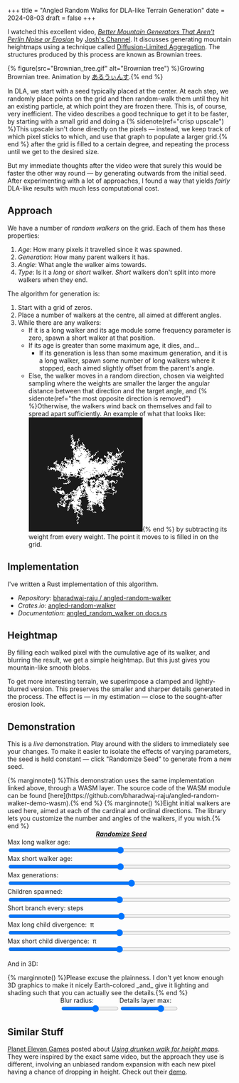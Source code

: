 +++
title = "Angled Random Walks for DLA-like Terrain Generation"
date = 2024-08-03
draft = false
+++

<script type="module">
    import init, { hello, generate, to_image, heightmap_blur } from './demo-wasm/angled_random_walker_demo_wasm.js';
    async function run() {
        await init();
        const result = hello();
        if (result !== 42)
            throw new Error("wasm hello doesn't work!");
    }
    window.generate = generate;
    window.to_image = to_image;
    window.heightmap_blur = heightmap_blur;
    window.init = init;
</script>

<script src="/js/three.min.js"></script>
<script src="/js/OrbitControls.js"></script>
<script>
    const scene = new THREE.Scene();
    scene.background = new THREE.Color(0x1b1b1b);
    scene.fog = new THREE.Fog(0x0, 1, 10000);
    const light = new THREE.PointLight(0xffffff, 1)
    const camera = new THREE.PerspectiveCamera(75, 1, 0.01, 1000);
    camera.add(light);
    const renderer = new THREE.WebGLRenderer();
    camera.position.z = 0.6;
    camera.position.y = 0.2;
    console.log(camera.position);
    renderer.setSize(512, 512);
    const controls = new THREE.OrbitControls(camera, renderer.domElement);
    function animate() {
        requestAnimationFrame(animate);
        controls.update();
        renderer.render(scene, camera);
    }
    animate();
</script>

<script>
    function getRandomInt(max) {
        return Math.floor(Math.random() * max);
    }
    function generateSeed() {
        const arr = [];
        for (let i = 0; i < 8; i++) {
            arr.push(getRandomInt(256));
        }
        return arr;
    }
</script>

<script src="/js/alpine.min.js" defer></script>

I watched this excellent video, [*Better Mountain Generators That Aren't Perlin Noise or Erosion*](https://www.youtube.com/watch?v=gsJHzBTPG0Y) by [Josh's Channel](https://www.youtube.com/@JoshsHandle). It discusses generating mountain heightmaps
using a technique called [Diffusion-Limited Aggregation](https://en.wikipedia.org/wiki/Diffusion-limited_aggregation). The structures produced by this process are known as Brownian trees.

{% figure(src="Brownian_tree.gif" alt="Brownian tree") %}Growing Brownian tree. Animation by [あるうぃんす](https://commons.wikimedia.org/wiki/File:Brownian_tree.gif).{% end %}

In <abbr>DLA</abbr>, we start with a seed typically placed at the center. At each step, we randomly place points on the grid and then random-walk them until they hit an existing particle, at which point they are frozen there. This is, of course, very inefficient. The video describes a good technique to get it to be faster, by starting with a small grid and doing a {% sidenote(ref="crisp upscale") %}This upscale isn't done directly on the pixels — instead, we keep track of which pixel sticks to which, and use that graph to populate a larger grid.{% end %} after the grid is filled to a certain degree, and repeating the process until we get to the desired size.

But my immediate thoughts after the video were that surely this would be faster the other way round — by generating outwards from the initial seed. After experimenting with a lot of approaches, I found a way that yields _fairly_ <abbr>DLA</abbr>-like results with much less computational cost.

## Approach

We have a number of *random walkers* on the grid. Each of them has these properties:

  1. *Age*: How many pixels it travelled since it was spawned.
  2. *Generation*: How many parent walkers it has.
  3. *Angle*: What angle the walker aims towards.
  4. *Type*: Is it a _long_ or _short_ walker. _Short_ walkers don't split into more walkers when they end.

The algorithm for generation is:

  1. Start with a grid of zeros.
  2. Place a number of walkers at the centre, all aimed at different angles.
  3. While there are any walkers:
      - If it is a long walker and its age module some frequency parameter is zero, spawn a short walker at that position.
      - If its age is greater than some maximum age, it dies, and…
        - If its generation is less than some maximum generation, and it is a long walker, spawn some number of long walkers where it stopped, each aimed slightly offset from the parent's angle.
      - Else, the walker moves in a random direction, chosen via weighted sampling where the weights are smaller the larger the angular distance between that direction and the target angle, and {% sidenote(ref="the most opposite direction is removed") %}Otherwise, the walkers wind back on themselves and fail to spread apart sufficiently. An example of what that looks like: ![with least likely included, the generated shape is a lot smaller and more bloblike](./out2.png){% end %} by subtracting its weight from every weight. The point it moves to is filled in on the grid.

## Implementation

I've written a Rust implementation of this algorithm.

  - *Repository*: [bharadwaj-raju / angled-random-walker](https://github.com/bharadwaj-raju/angled-random-walker)
  - *Crates.io*: [angled-random-walker](https://crates.io/crates/angled-random-walker)
  - *Documentation*: [angled_random_walker on docs.rs](https://docs.rs/angled-random-walker/latest/angled_random_walker/)

## Heightmap

By filling each walked pixel with the cumulative age of its walker, and blurring the result, we get a simple heightmap. But this just gives you mountain-like smooth blobs.

To get more interesting terrain, we superimpose a clamped and lightly-blurred version. This preserves the smaller and sharper details generated in the process. The effect is — in my estimation — close to the sought-after erosion look.

## Demonstration

This is a _live_ demonstration. Play around with the sliders to immediately see your changes. To make it easier to isolate the effects of varying parameters, the seed is held constant — click "Randomize Seed" to generate from a new seed.

<div x-data="{
    seed: [1, 2, 3, 4, 5, 6, 7, 8],
    canvas2dContext: undefined,
    canvas3dContainer: undefined,
    longAge: 75,
    shortAge: 35,
    generations: 4,
    maxChildren: 2,
    shortBranchFreq: 20,
    longDivergence: 0.2,
    shortDivergence: 0.3,
    blurRadius: 20,
    detailsMax: 15,
    async rawData() {
        await window.init();
        return window.generate(512, this.longAge, this.shortAge, this.generations, this.maxChildren, this.longDivergence, this.shortDivergence, this.shortBranchFreq, this.seed);
    },
    async image(data) {
        await window.init();
        return new Uint8ClampedArray(window.to_image(data));
    },
    async mesh(data) {
        await window.init();
        const heightmapTexture = new THREE.DataTexture(
            window.heightmap_blur(data, this.blurRadius, this.detailsMax),
            512,
            512,
            THREE.RedFormat,
            THREE.UnsignedByteType
        );
        heightmapTexture.wrapS = THREE.RepeatWrapping;
        heightmapTexture.repeat.x = -1;
        heightmapTexture.needsUpdate = true;
        const material = new THREE.MeshStandardMaterial({
            color: 0xffffff,
            displacementMap: heightmapTexture,
            displacementScale: 205,
            side: THREE.DoubleSide,
            flatShading: true,
        });
        const geometry = new THREE.PlaneBufferGeometry(1024, 1024, 256, 256);
        geometry.computeVertexNormals();
        geometry.normalizeNormals();
        const mesh = new THREE.Mesh(geometry, material);
        mesh.position.set(0, 0, 0);
        mesh.rotation.x = -Math.PI / 2;
        mesh.rotation.z = -Math.PI;
        mesh.scale.set(1 / 1024, 1 / 1024, 1 / 1024);
        return mesh;
    }
}" x-effect="
    const depends = [longAge, shortAge, generations,
                     maxChildren, longDivergence, shortDivergence,
                     shortBranchFreq, seed, blurRadius, detailsMax];
    const data = await rawData();
    const mesh3d = await mesh(data);
    canvas2dContext && canvas2dContext.putImageData(new ImageData(await image(data), 512, 512), 0, 0);
    canvas3dContainer && canvas3dContainer.appendChild(renderer.domElement);
    scene.clear();
    scene.add(camera);
    scene.add(mesh3d);
">
    <style>
        #demo-container {
            margin-top: calc(3 * var(--gap));
            display: flex;
            gap: var(--gap);
        }
        #demo-3d-container {
            padding: 0px;
            margin: var(--gap) auto;
            width: 512px;
        }
        #demo-3d-container canvas {
            border: 1px solid var(--text);
            cursor: grab;
        }
        #demo-3d-controls {
            display: flex;
            justify-content: center;
            gap: var(--gap);
        }
        .demo-3d-control {
            display: flex;
            flex-direction: column;
        }
        @media (max-width: 1400px) {
            #demo-container {
                flex-direction: column;
                padding: 0;
                border: none;
                width: 100% !important;
            }
            #demo-canvas {
                width: 100% !important;
                min-width: 100% !important;
                max-width: 100% !important;
                height: unset !important;
            }
            #demo-3d-whole-container, #demo-3d-controls, #demo-3d-container {
                width: 100% !important;
            }
        }
        #demo-container-left {
            width: 512px;
            min-width: 512px;
            max-width: 512px;
            text-align: center;
        }
        #demo-canvas {
            border: 1px solid var(--text);
            background-color: var(--base-dark);
            width: 512px;
            min-width: 512px;
            max-width: 512px;
            height: 512px;
        }
        .demo-control {
            display: flex;
            flex-direction: column;
            width: 100%;
        }
        #demo-controls-container {
            display: flex;
            flex-direction: column;
            gap: calc(var(--gap) / 2);
            flex-grow: 1;
        }
        #gen-btn {
            background: none;
            border: none;
            color: inherit;
            font-size: inherit;
            font-family: inherit;
            text-decoration: underline;
            font-style: italic;
            font-weight: bold;
            cursor: pointer;
        }
    </style>
    {% marginnote() %}This demonstration uses the same implementation linked above, through a <abbr>WASM</abbr> layer. The source code of the <abbr>WASM</abbr> module can be found [here](https://github.com/bharadwaj-raju/angled-random-walker-demo-wasm).{% end %}
    {% marginnote() %}Eight initial walkers are used here, aimed at each of the cardinal and ordinal directions. The library lets you customize the number and angles of the walkers, if you wish.{% end %}
    <div id="demo-container">
        <div id="demo-container-left">
            <canvas x-init="canvas2dContext = $el.getContext('2d')" id="demo-canvas" width="512" height="512"></canvas>
            <button @click="seed = generateSeed()" id="gen-btn">Randomize Seed</button>
        </div>
        <div id="demo-controls-container">
            <div class="demo-control">
                <label for="max-long-age">Max long walker age: <span x-text="longAge"></span></label>
                <input type="range" id="max-long-age" x-model="longAge" min="1" max="100" step="1">
            </div>
            <div class="demo-control">
                <label for="max-short-age">Max short walker age: <span x-text="shortAge"></span></label>
                <input type="range" id="max-short-age" x-model="shortAge" min="1" max="100" step="1">
            </div>
            <div class="demo-control">
                <label for="max-gen">Max generations: <span x-text="generations"></span></label>
                <input type="range" id="max-gen" x-model="generations" min="1" max="10"  step="1">
            </div>
            <div class="demo-control">
                <label for="max-children">Children spawned: <span x-text="maxChildren"></span></label>
                <input type="range" id="max-children" x-model="maxChildren" min="1" max="5"  step="1">
            </div>
            <div class="demo-control">
                <label for="short-branch-freq">Short branch every: <span x-text="shortBranchFreq"></span> steps</label>
                <input type="range" id="short-branch-freq" x-model="shortBranchFreq" min="1" max="70"  step="1">
            </div>
            <div class="demo-control">
                <label for="long-angle-divergence">Max long child divergence: <span x-text="longDivergence"></span>&nbsp;π</label>
                <input type="range" id="long-angle-divergence" x-model="longDivergence" min="0.1" max="1.0"
                    step="0.05">
            </div>
            <div class="demo-control">
                <label for="short-angle-divergence">Max short child divergence: <span x-text="shortDivergence"></span>&nbsp;π</label>
                <input type="range" id="short-angle-divergence" x-model="shortDivergence" min="0.1" max="1.0"
                    step="0.05">
            </div>
        </div>
    </div>
    <p>And in 3D:</p>
    {% marginnote() %}Please excuse the plainness. I don't yet know enough 3D graphics to make it nicely Earth-colored _and_ give it lighting and shading such that you can actually see the details.{% end %}
    <div id="demo-3d-whole-container">
        <div x-init="canvas3dContainer = $el" id="demo-3d-container"></div>
        <div id="demo-3d-controls">
            <div class="demo-3d-control">
                <label for="blur-radius">Blur radius: <span x-text="blurRadius"></span></label>
                <input type="range" id="blur-radius" x-model="blurRadius" min="1" max="32" value="20" step="1">
            </div>
            <div class="demo-3d-control">
                <label for="details-max">Details layer max: <span x-text="detailsMax"></span></label>
                <input type="range" id="details-max" x-model="detailsMax" min="1" max="20" value="15" step="1">
            </div>
        </div>
    </div>
</div>

## Similar Stuff

[Planet Eleven Games](https://planet11games.com/) posted about [*Using drunken walk for height maps*](https://old.reddit.com/r/proceduralgeneration/comments/1bup6wm/using_drunken_walk_for_height_maps/). They were inspired by the exact same video, but the approach they use is different, involving an unbiased random expansion with each new pixel having a chance of dropping in height. Check out their [demo](https://planet11games.com/drunkwalk/).